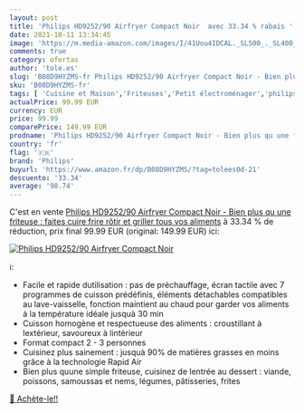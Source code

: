 ```yaml
---
layout: post
title: 'Philips HD9252/90 Airfryer Compact Noir  avec 33.34 % rabais '
date: 2021-10-11 13:34:45
image: 'https://m.media-amazon.com/images/I/41Uou4IDCAL._SL500_._SL400_.jpg'
comments: true
category: ofertas
author: 'tole.es'
slug: 'B08D9HYZMS-fr Philips HD9252/90 Airfryer Compact Noir - Bien plus qu une...'
sku: 'B08D9HYZMS-fr'
tags: [ 'Cuisine et Maison','Friteuses','Petit électroménager','philips', ]
actualPrice: 99.99 EUR
currency: EUR
price: 99.99
comparePrice: 149.99 EUR
prodname: 'Philips HD9252/90 Airfryer Compact Noir - Bien plus qu une friteuse : faites cuire  frire  rôtir et griller tous vos aliments'
country: 'fr'
flag: '🇫🇷'
brand: 'Philips'
buyurl: 'https://www.amazon.fr/dp/B08D9HYZMS/?tag=tolees0d-21'
descuento: '33.34'
average: '98.74'
---
```


C'est en vente [Philips HD9252/90 Airfryer Compact Noir - Bien plus qu une friteuse : faites cuire  frire  rôtir et griller tous vos aliments](https://www.amazon.fr/dp/B08D9HYZMS/?tag=tolees0d-21)  à  33.34 % de réduction, prix final  99.99 EUR (original: 149.99 EUR) ici:

[![Philips HD9252/90 Airfryer Compact Noir ](https://m.media-amazon.com/images/I/41Uou4IDCAL._SL500_._SL400_.jpg)](https://www.amazon.fr/dp/B08D9HYZMS/?tag=tolees0d-21)

ℹ️:

- Facile et rapide dutilisation : pas de préchauffage, écran tactile avec 7 programmes de cuisson prédéfinis, éléments détachables compatibles au lave-vaisselle, fonction maintient au chaud pour garder vos aliments à la température idéale jusquà 30 min
- Cuisson homogène et respectueuse des aliments : croustillant à lextérieur, savoureux à lintérieur
- Format compact 2 - 3 personnes
- Cuisinez plus sainement : jusquà 90% de matières grasses en moins grâce à la technologie Rapid Air
- Bien plus quune simple friteuse, cuisinez de lentrée au dessert : viande, poissons, samoussas et nems, légumes, pâtisseries, frites

[🛒 Achète-le!!](https://www.amazon.fr/dp/B08D9HYZMS/?tag=tolees0d-21)
